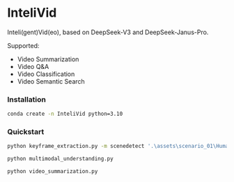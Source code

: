 # InteliVid

Inteli(gent)Vid(eo), based on DeepSeek-V3 and DeepSeek-Janus-Pro.

Supported:

- Video Summarization
- Video Q&A
- Video Classification
- Video Semantic Search

### Installation

```bash
conda create -n InteliVid python=3.10
```

### Quickstart

```bash
python keyframe_extraction.py -m scenedetect '.\assets\scenario_01\Humanoid Robots Showcase Folk Dance Skills on Spring Festival Gala Stage.mp4'

python multimodal_understanding.py

python video_summarization.py
```
